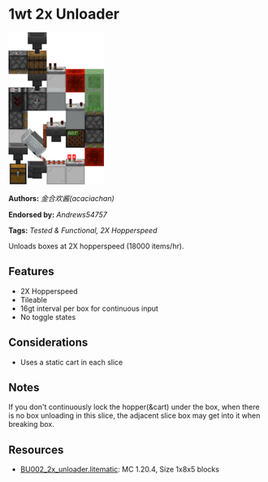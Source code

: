 # 1wt 2x Unloader
<img alt="area_render_59_.png" src="images/area_render_59_.png?raw=1" height="300px">

**Authors:** *金合欢酱(acaciachan)*

**Endorsed by:** *Andrews54757*

**Tags:** *Tested & Functional, 2X Hopperspeed*

Unloads boxes at 2X hopperspeed (18000 items/hr).

## Features
- 2X Hopperspeed
- Tileable
- 16gt interval per box for continuous input
- No toggle states

## Considerations
- Uses a static cart in each slice

## Notes
If you don't continuously lock the hopper(&cart) under the box, when there is no box unloading in this slice, the adjacent slice box may get into it when breaking box.

## Resources
- [BU002_2x_unloader.litematic](attachments/BU002_2x_unloader.litematic): MC 1.20.4, Size 1x8x5 blocks
